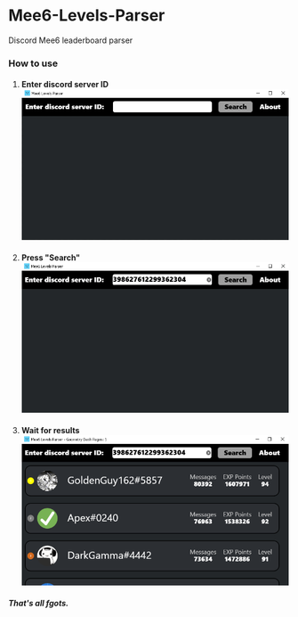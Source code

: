 # Mee6-Levels-Parser
Discord Mee6 leaderboard parser
### How to use 

1. #### Enter discord server ID  ![S1](https://github.com/Lakomka2204/Mee6-Levels-Parser/blob/main/Screenshots/Screenshot_61.png?raw=true)
1. #### Press "Search"  ![S2](https://github.com/Lakomka2204/Mee6-Levels-Parser/blob/main/Screenshots/Screenshot_62.png?raw=true)
1. #### Wait for results  ![S3](https://github.com/Lakomka2204/Mee6-Levels-Parser/blob/main/Screenshots/Screenshot_63.png?raw=true)
##### That's all fgots.
